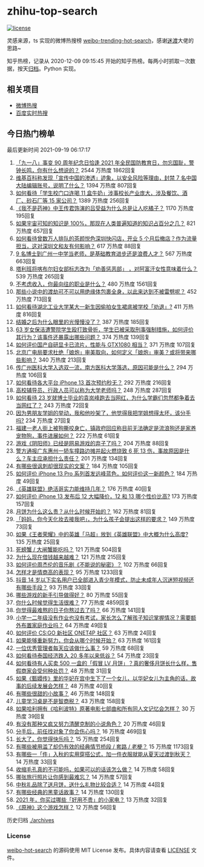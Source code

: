 # zhihu-top-search

[![license](https://img.shields.io/github/license/Arrackisarookie/zhihu-top-search)](https://github.com/Arrackisarookie/zhihu-top-search/blob/master/LICENSE)

灵感来源，ts 实现的微博热搜榜 [weibo-trending-hot-search](https://github.com/justjavac/weibo-trending-hot-search)，感谢[迷渡](https://github.com/justjavac)大佬的思路~

知乎热榜，记录从 2020-12-09 09:15:45 开始的知乎热榜。每两小时抓取一次数据，按天[归档](./archives)。Python 实现。

## 相关项目
+ [微博热搜](https://github.com/Arrackisarookie/weibo-hot-search)
+ [百度实时热搜](https://github.com/Arrackisarookie/baidu-hot-search)

## 今日热门榜单

<!-- Rank Begin -->

最后更新时间 2021-09-19 06:17:17

1. [「九一八」事变 90 周年纪念日恰逢 2021 年全民国防教育日，勿忘国耻，警钟长鸣，你有什么想说的？](https://www.zhihu.com/question/486830339) 2544 万热度 1862回复
1. [维基百科称发现「宣传中国的渗透」迹象，以安全风险等理由，封禁 7 名中国大陆编辑账号，说明了什么？](https://www.zhihu.com/question/487473820) 1394 万热度 807回复
1. [如何看待「学生校门口连喝 11 盒牛奶」涉事校长产业庞大，涉及餐饮、酒厂、砂石厂等 15 家公司？](https://www.zhihu.com/question/487638493) 1389 万热度 256回复
1. [《我不是药神》中王传君饰演的吕受益为什么总是让人吃橘子？](https://www.zhihu.com/question/283997452) 1170 万热度 195回复
1. [如果宇宙可知的知识是 100%，那现在人类普遍知道的知识占百分之几？](https://www.zhihu.com/question/65407798) 821 万热度 657回复
1. [如何看待曾数万人排队的茶颜悦色深圳快闪店，开业 5 个月后撤店？作为流量担当，这对深圳文和友有何影响？](https://www.zhihu.com/question/487506120) 617 万热度 88回复
1. [9 名博士到广州一中学当老师，是基础教育进步还是浪费人才？](https://www.zhihu.com/question/487198946) 567 万热度 663回复
1. [塔利班将喀布尔妇女部标志改为「劝善惩恶部」 ，对阿富汗女性意味着什么？](https://www.zhihu.com/question/487583164) 539 万热度 265回复
1. [不考虑收入，你最向往的职业是什么？](https://www.zhihu.com/question/487040327) 480 万热度 1561回复
1. [那些小说中的渡劫可不可以用绝缘体包裹全身，以此来达到不被雷劈呢？](https://www.zhihu.com/question/449057976) 452 万热度 713回复
1. [如何看待湖北工业大学某大一新生因偷拍女生裙底被学校「劝退」?](https://www.zhihu.com/question/487264310) 411 万热度 816回复
1. [结婚之后为什么眼里的光慢慢没了？](https://www.zhihu.com/question/486476826) 387 万热度 185回复
1. [63 岁女保洁遭警院学生殴打致骨折，学生已被采取刑事强制措施，如何评价其行为？该事件还暴露出哪些问题？](https://www.zhihu.com/question/486937885) 374 万热度 139回复
1. [如何评价国产自研显卡已流片，性能与 GTX1080 相当？](https://www.zhihu.com/question/485792953) 371 万热度 107回复
1. [北京广电局要求杜绝「娘炮」审美取向，如何定义「娘炮」审美？或将带来哪些影响？](https://www.zhihu.com/question/487630781) 340 万热度 213回复
1. [传广州医科大学入选双一流，南方医科大学落选，原因可能是什么？](https://www.zhihu.com/question/487096573) 294 万热度 106回复
1. [如何看待各大平台 iPhone 13 首次预约秒无？](https://www.zhihu.com/question/487489603) 292 万热度 216回复
1. [高校辅导员、行政人员可以称为大学老师吗？](https://www.zhihu.com/question/487117456) 248 万热度 287回复
1. [如何看待 23 岁就博士毕业的袁岚峰跑去当网红，为什么学霸们忽然都争着去当网红了？](https://www.zhihu.com/question/487518051) 243 万热度 72回复
1. [因为男朋友学姐的举动，我和他吵架了，他觉得我把学姐想得太坏，该分手吗?](https://www.zhihu.com/question/452678201) 234 万热度 27回复
1. [福建一老人街上被狗撕咬身亡，镇政府回应称目前无法确定是流浪狗还是家养宠物狗，事件进展如何？](https://www.zhihu.com/question/487683019) 222 万热度 61回复
1. [游戏《阴阳师》已经是网易游戏的弃子了吗？](https://www.zhihu.com/question/487094890) 204 万热度 88回复
1. [警方通报广东惠州一轿车撞路边摊并起火燃烧致 6 死 13 伤，事故原因是什么？车主应承担什么责任？](https://www.zhihu.com/question/487568474) 201 万热度 134回复
1. [有哪些很讽刺却很现实的文案？](https://www.zhihu.com/question/484374014) 184 万热度 105回复
1. [如何评价 iPhone 13 Pro 系列首发远峰蓝色，如何评价这一新颜色？](https://www.zhihu.com/question/486896794) 184 万热度 49回复
1. [《英雄联盟》绝活哥实力能维持几年？](https://www.zhihu.com/question/486702231) 176 万热度 40回复
1. [如何评价 iPhone 13 发布后 12 大幅降价，12 和 13 哪个性价比高?](https://www.zhihu.com/question/486974077) 173 万热度 157回复
1. [月饼为什么这么贵？从什么时候开始的？](https://www.zhihu.com/question/486420568) 162 万热度 81回复
1. [「妈妈，你今天化妆去接我吧」，为什么孩子会提出这样的要求？](https://www.zhihu.com/question/487221276) 149 万热度 73回复
1. [如果《王者荣耀》中的英雄「马超」放到《英雄联盟》中大概为什么高度?](https://www.zhihu.com/question/484795264) 135 万热度 25回复
1. [死螃蟹 / 大闸蟹能吃吗？](https://www.zhihu.com/question/294330296) 121 万热度 504回复
1. [为什么现在借钱越来越难？](https://www.zhihu.com/question/486750559) 121 万热度 215回复
1. [如何评价周杰伦的音乐剧《不能说的秘密》？](https://www.zhihu.com/question/52256486) 102 万热度 66回复
1. [怎样才是情商高的表现？](https://www.zhihu.com/question/294940846) 95 万热度 1233回复
1. [抖音 14 岁以下实名用户已全部进入青少年模式，防止未成年人沉迷短视频还有哪些手段？](https://www.zhihu.com/question/487601907) 93 万热度 33回复
1. [哪些游戏的新手引导做得好？](https://www.zhihu.com/question/30709011) 80 万热度 55回复
1. [你什么时候觉得生活很难？](https://www.zhihu.com/question/264354860) 77 万热度 4859回复
1. [你觉得最难熬的日子你熬过去了吗？](https://www.zhihu.com/question/486296223) 66 万热度 141回复
1. [小学一二年级没有作业也没有考试，家长怎么了解孩子知识掌握情况？需要额外布置家庭作业吗？](https://www.zhihu.com/question/485684259) 64 万热度 49回复
1. [如何评价 CS:GO 新社区 ONET4P 社区？](https://www.zhihu.com/question/478282504) 63 万热度 24回复
1. [如果能够重新努力，你会从哪个时候开始？](https://www.zhihu.com/question/487012994) 63 万热度 161回复
1. [一位优秀管理者每天应该做什么事？](https://www.zhihu.com/question/303333052) 59 万热度 68回复
1. [如何看待泰国经济跌入 20 多年以来低谷？](https://www.zhihu.com/question/486494239) 54 万热度 23回复
1. [如何看待有人买卖 500 一盒的「假冒 LV 月饼」？真的奢侈月饼长什么样，售假商家会受何种处罚？](https://www.zhihu.com/question/487568680) 48 万热度 31回复
1. [如果《甄嬛传》里的华妃在宫中生下了一个女儿，以华妃女儿为主角的话，故事的后续发展会怎样？](https://www.zhihu.com/question/370287805) 48 万热度 40回复
1. [有哪些很甜的小故事？](https://www.zhihu.com/question/50618965) 46 万热度 148回复
1. [儿童学习桌是不是智商税？](https://www.zhihu.com/question/305568353) 43 万热度 158回复
1. [如果哈利拥有《哈利波特》原著电影七部曲和所有同人文记忆会怎样？](https://www.zhihu.com/question/472753896) 30 万热度 39回复
1. [有没有那种又疯又努力清醒克制的小说角色？](https://www.zhihu.com/question/486756734) 20 万热度 46回复
1. [分手后，前任找对象了你会伤心吗？](https://www.zhihu.com/question/481280774) 16 万热度 469回复
1. [长大了，你觉得快乐吗？](https://www.zhihu.com/question/486264630) 15 万热度 254回复
1. [有哪些被用滥了却仍有效的经典情节桥段 / 套路 / 老梗？](https://www.zhihu.com/question/39718474) 15 万热度 1173回复
1. [有哪些一「件」入秋的实用穿搭公式，加一件衣服就能从夏天过渡到秋天？](https://www.zhihu.com/question/486825050) 14 万热度 33回复
1. [收缩毛孔真的不可能吗，如果可以的话该怎么做？](https://www.zhihu.com/question/286066929) 14 万热度 58回复
1. [哪张旅行照片让你感到最难忘？](https://www.zhihu.com/question/486765851) 14 万热度 57回复
1. [中秋礼品除了送月饼，送什么礼物比较合适？](https://www.zhihu.com/question/422654468) 14 万热度 44回复
1. [有哪些经典的黑童话故事？](https://www.zhihu.com/question/29913205) 14 万热度 130回复
1. [2021 年，你买过哪些「好用不贵」的小家电？](https://www.zhihu.com/question/486797143) 13 万热度 32回复
1. [《原神》这个游戏怎样？](https://www.zhihu.com/question/487186359) 12 万热度 56回复
<!-- Rank End -->

历史归档 [./archives](./archives)

### License

[weibo-hot-search](https://github.com/Arrackisarookie/zhihu-top-search) 的源码使用 MIT License 发布。具体内容请查看 [LICENSE](./LICENSE) 文件。
